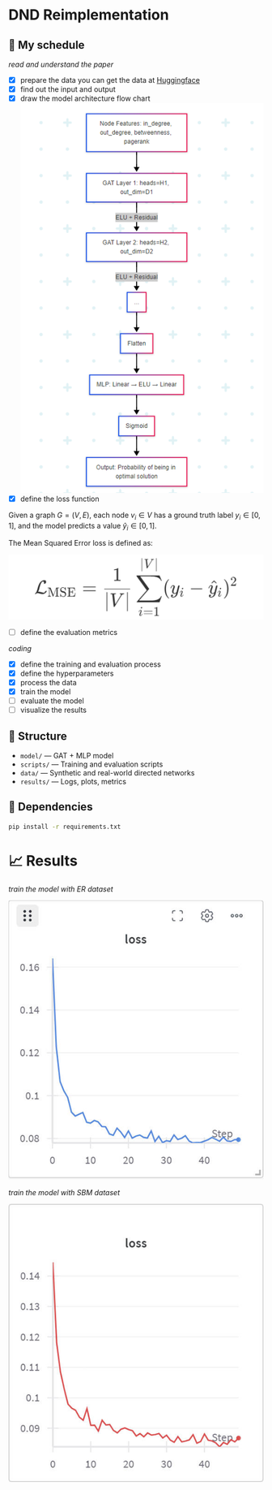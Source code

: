 # DND Reimplementation

## 🚀 My schedule

*read and understand the paper*

- [X] prepare the data
  you can get the data at [Huggingface](https://huggingface.co/sanyier312/DND-Reimplementation/tree/main/data/synthetic)
- [X] find out the input and output
- [X] draw the model architecture  flow chart
  ![](20250514213026.png)
- [X] define the loss function

Given a graph $G = (V, E)$, each node $v_i \in V$ has a ground truth label $y_i \in [0, 1]$,
and the model predicts a value $\hat{y}_i \in [0, 1]$.

The Mean Squared Error loss is defined as:

![](20250514215425.png)

- [ ] define the evaluation metrics

*coding*

- [X] define the training and evaluation process
- [X] define the hyperparameters
- [X] process the data
- [X] train the model
- [ ] evaluate the model
- [ ] visualize the results

## 📌 Structure

- `model/` — GAT + MLP model
- `scripts/` — Training and evaluation scripts
- `data/` — Synthetic and real-world directed networks
- `results/` — Logs, plots, metrics

## 🔧 Dependencies

```bash
pip install -r requirements.txt
```

# 📈 Results

*train the model with  ER dataset*

![](er_train.jpg)

*train the model with  SBM dataset*

![](sbm_train.jpg)


